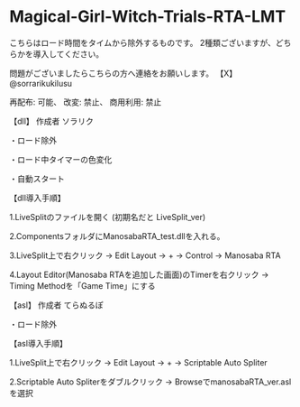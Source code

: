 # Magical-Girl-Witch-Trials-RTA-LMT

こちらはロード時間をタイムから除外するものです。
2種類ございますが、どちらかを導入してください。

問題がございましたらこちらの方へ連絡をお願いします。
【X】@sorrarikukilusu

再配布: 可能、
改変: 禁止、
商用利用: 禁止

【dll】
作成者 ソラリク

・ロード除外

・ロード中タイマーの色変化

・自動スタート

【dll導入手順】

1.LiveSplitのファイルを開く (初期名だと LiveSplit_ver)

2.ComponentsフォルダにManosabaRTA_test.dllを入れる。

3.LiveSplit上で右クリック → Edit Layout → + → Control → Manosaba RTA

4.Layout Editor(Manosaba RTAを追加した画面)のTimerを右クリック → Timing Methodを「Game Time」にする

【asl】
作成者 てらぬるぽ

・ロード除外

【asl導入手順】

1.LiveSplit上で右クリック → Edit Layout → + → Scriptable Auto Spliter

2.Scriptable Auto Spliterをダブルクリック → BrowseでmanosabaRTA_ver.aslを選択
